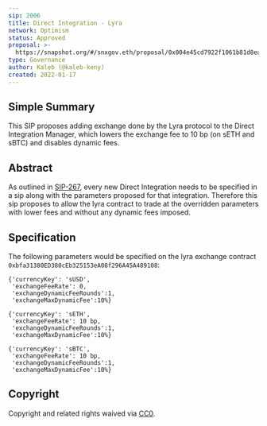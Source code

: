 ```yaml
---
sip: 2006
title: Direct Integration - Lyra
network: Optimism
status: Approved
proposal: >- 
  https://snapshot.org/#/snxgov.eth/proposal/0x004e45cd7922f1061b81d8ea4a9a3201a112692a76ba404c7457dff767531ab8
type: Governance
author: Kaleb (@kaleb-keny)
created: 2022-01-17
---
```


<!--You can leave these HTML comments in your merged SIP and delete the visible duplicate text guides, they will not appear and may be helpful to refer to if you edit it again. This is the suggested template for new SIPs. Note that an SIP number will be assigned by an editor. When opening a pull request to submit your SIP, please use an abbreviated title in the filename, `sip-draft_title_abbrev.md`. The title should be 44 characters or less.-->

## Simple Summary

<!--"If you can't explain it simply, you don't understand it well enough." Simply describe the outcome the proposed changes intends to achieve. This should be non-technical and accessible to a casual community member.-->

This SIP proposes adding exchange done by the Lyra protocol to the Direct Integration Manager, which lowers the exchange fee to 10 bp (on sETH and sBTC) and disables dynamic fees.

## Abstract

<!--A short (~200 word) description of the proposed change, the abstract should clearly describe the proposed change. This is what *will* be done if the SIP is implemented, not *why* it should be done or *how* it will be done. If the SIP proposes deploying a new contract, write, "we propose to deploy a new contract that will do x".-->

As outlined in [SIP-267](https://sips.synthetix.io/sips/sip-267/), every new Direct Integration needs to be specified in a sip along with the parameters proposed for that integration. Therefore this sip proposes to allow the lyra contract to trade at the overridden parameters with lower fees and without any dynamic fees imposed. 


## Specification

The following parameters would be specified on the lyra exchange contract `0xbfa31380ED380cEb325153eA08f296A45A489108`:

```
{'currencyKey': 'sUSD',
 'exchangeFeeRate': 0,
 'exchangeDynamicFeeRounds':1,
 'exchangeMaxDynamicFee':10%}

{'currencyKey': 'sETH',
 'exchangeFeeRate': 10 bp,
 'exchangeDynamicFeeRounds':1,
 'exchangeMaxDynamicFee':10%}

{'currencyKey': 'sBTC',
 'exchangeFeeRate': 10 bp,
 'exchangeDynamicFeeRounds':1,
 'exchangeMaxDynamicFee':10%}

```

## Copyright

Copyright and related rights waived via [CC0](https://creativecommons.org/publicdomain/zero/1.0/).
